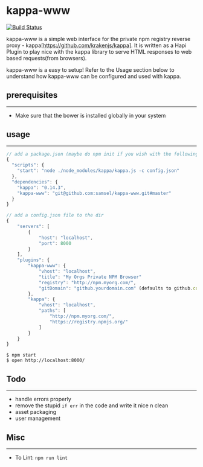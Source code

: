 kappa-www
=========

[![Build Status](https://travis-ci.org/samsel/kappa-www.svg)](https://travis-ci.org/samsel/kappa-www)

kappa-www is a simple web interface for the private npm registry reverse proxy - kappa[https://github.com/krakenjs/kappa].
It is written as a Hapi Plugin to play nice with the kappa library to serve HTML responses to web based requests(from browsers).

kappa-www is a easy to setup!
Refer to the Usage section below to understand how kappa-www can be configured and used with kappa.

## prerequisites
----------------
* Make sure that the bower is installed globally in your system

## usage
--------

```javascript
// add a package.json (maybe do npm init if you wish with the following and do npm install)
{
  "scripts": {
    "start": "node ./node_modules/kappa/kappa.js -c config.json"
  },
  "dependencies": {
    "kappa": "0.14.3",
    "kappa-www": "git@github.com:samsel/kappa-www.git#master"
  }
}
```

```javascript
// add a config.json file to the dir
{
    "servers": [
        {
            "host": "localhost",
            "port": 8000
        }
    ],
    "plugins": {
        "kappa-www": {
            "vhost": "localhost",
            "title": "My Orgs Private NPM Browser"
            "registry": "http://npm.myorg.com/",
            "gitDomain": "github.yourdomain.com" (defaults to github.com)    
        },
        "kappa": {
            "vhost": "localhost",
            "paths": [
                "http://npm.myorg.com/",
                "https://registry.npmjs.org/"
            ]
        }
    }
}
```

```shell
$ npm start
$ open http://localhost:8000/
````

## Todo
--------
* handle errors properly
* remove the stupid ```if err``` in the code and write it nice n clean
* asset packaging
* user management

## Misc
--------
* To Lint: ```npm run lint```
